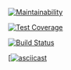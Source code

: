 [![Maintainability](https://api.codeclimate.com/v1/badges/a99a88d28ad37a79dbf6/maintainability)](https://codeclimate.com/github/codeclimate/codeclimate/maintainability)

[![Test Coverage](https://api.codeclimate.com/v1/badges/a99a88d28ad37a79dbf6/test_coverage)](https://codeclimate.com/github/codeclimate/codeclimate/test_coverage)

[![Build Status](https://travis-ci.org/simpllex/python-project-lvl1.svg?branch=master)](https://travis-ci.org/simpllex/python-project-lvl1)

[[![asciicast](https://asciinema.org/a/0ZqLQnCMbLLVSBsgafRRHz7cA.svg)](https://asciinema.org/a/0ZqLQnCMbLLVSBsgafRRHz7cA)